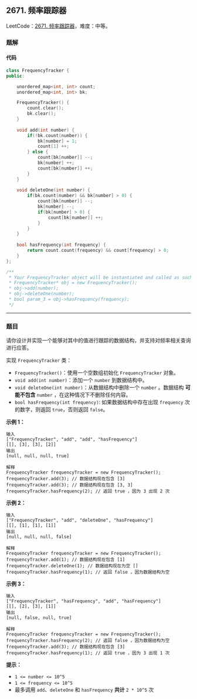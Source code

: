 ## 2671. 频率跟踪器

LeetCode：[2671. 频率跟踪器](https://leetcode.cn/problems/frequency-tracker/)，难度：中等。

### 题解

#### 代码

```c++
class FrequencyTracker {
public:

    unordered_map<int, int> count;
    unordered_map<int, int> bk;

    FrequencyTracker() {
        count.clear();
        bk.clear();
    }
    
    void add(int number) {
        if(!bk.count(number)) {
            bk[number] = 1;
            count[1] ++;
        } else {
            count[bk[number]] --;
            bk[number] ++;
            count[bk[number]] ++;
        }
    }
    
    void deleteOne(int number) {
        if(bk.count(number) && bk[number] > 0) {
            count[bk[number]] --;
            bk[number] --;
            if(bk[number] > 0) {
                count[bk[number]] ++;
            }
        }
    }
    
    bool hasFrequency(int frequency) {
        return count.count(frequency) && count[frequency] > 0;
    }
};

/**
 * Your FrequencyTracker object will be instantiated and called as such:
 * FrequencyTracker* obj = new FrequencyTracker();
 * obj->add(number);
 * obj->deleteOne(number);
 * bool param_3 = obj->hasFrequency(frequency);
 */
```



---



### 题目

请你设计并实现一个能够对其中的值进行跟踪的数据结构，并支持对频率相关查询进行应答。

实现 `FrequencyTracker` 类：

- `FrequencyTracker()`：使用一个空数组初始化 `FrequencyTracker` 对象。
- `void add(int number)`：添加一个 `number` 到数据结构中。
- `void deleteOne(int number)`：从数据结构中删除一个 `number` 。数据结构 **可能不包含** `number` ，在这种情况下不删除任何内容。
- `bool hasFrequency(int frequency)`: 如果数据结构中存在出现 `frequency` 次的数字，则返回 `true`，否则返回 `false`。

 

**示例 1：**

```
输入
["FrequencyTracker", "add", "add", "hasFrequency"]
[[], [3], [3], [2]]
输出
[null, null, null, true]

解释
FrequencyTracker frequencyTracker = new FrequencyTracker();
frequencyTracker.add(3); // 数据结构现在包含 [3]
frequencyTracker.add(3); // 数据结构现在包含 [3, 3]
frequencyTracker.hasFrequency(2); // 返回 true ，因为 3 出现 2 次
```

**示例 2：**

```
输入
["FrequencyTracker", "add", "deleteOne", "hasFrequency"]
[[], [1], [1], [1]]
输出
[null, null, null, false]

解释
FrequencyTracker frequencyTracker = new FrequencyTracker();
frequencyTracker.add(1); // 数据结构现在包含 [1]
frequencyTracker.deleteOne(1); // 数据结构现在为空 []
frequencyTracker.hasFrequency(1); // 返回 false ，因为数据结构为空
```

**示例 3：**

```
输入
["FrequencyTracker", "hasFrequency", "add", "hasFrequency"]
[[], [2], [3], [1]]
输出
[null, false, null, true]

解释
FrequencyTracker frequencyTracker = new FrequencyTracker();
frequencyTracker.hasFrequency(2); // 返回 false ，因为数据结构为空
frequencyTracker.add(3); // 数据结构现在包含 [3]
frequencyTracker.hasFrequency(1); // 返回 true ，因为 3 出现 1 次
```

 

**提示：**

- `1 <= number <= 10^5`
- `1 <= frequency <= 10^5`
- 最多调用 `add`、`deleteOne` 和 `hasFrequency` **共计** `2 * 10^5` 次


